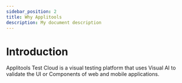 ```yaml
---
sidebar_position: 2
title: Why Applitools
description: My document description
---
```


# Introduction

Applitools Test Cloud is a visual testing platform that uses Visual AI to validate the UI or Components of web and mobile applications. 